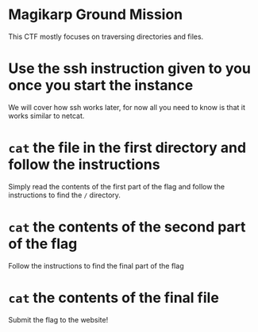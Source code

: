 # Magikarp Ground Mission

This CTF mostly focuses on traversing directories and files.

# Use the ssh instruction given to you once you start the instance

We will cover how ssh works later, for now all you need to know is that it works similar to netcat.

# `cat` the file in the first directory and follow the instructions

Simply read the contents of the first part of the flag and follow the instructions to find the `/` directory.

# `cat` the contents of the second part of the flag

Follow the instructions to find the final part of the flag

# `cat` the contents of the final file

Submit the flag to the website!

